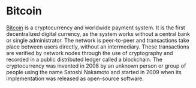 # Bitcoin

[Bitcoin](https://en.wikipedia.org/wiki/Bitcoin) is a cryptocurrency and worldwide payment system. It is the first decentralized digital currency, as the system works without a central bank or single administrator. The network is peer-to-peer and transactions take place between users directly, without an intermediary. These transactions are verified by network nodes through the use of cryptography and recorded in a public distributed ledger called a blockchain. The cryptocurrency was invented in 2008 by an unknown person or group of people using the name Satoshi Nakamoto and started in 2009 when its implementation was released as open-source software.
